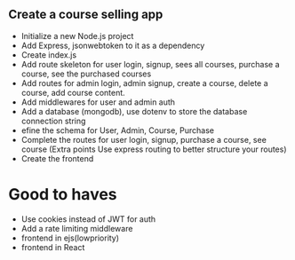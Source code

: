 ## Create a course selling app

- Initialize a new Node.js project
- Add Express, jsonwebtoken to it as a dependency
- Create index.js
- Add route skeleton for user login, signup, sees all courses, purchase a course, see the purchased courses
- Add routes for admin login, admin signup, create a course, delete a course, add course content.
- Add middlewares for user and admin auth
- Add a database (mongodb), use dotenv to store the database connection string
- efine the schema for User, Admin, Course, Purchase
- Complete the routes for user login, signup, purchase a course, see course (Extra points Use express routing to better structure your routes)
- Create the frontend

# Good to haves

- Use cookies instead of JWT for auth
- Add a rate limiting middleware
- frontend in ejs(lowpriority)
- frontend in React
